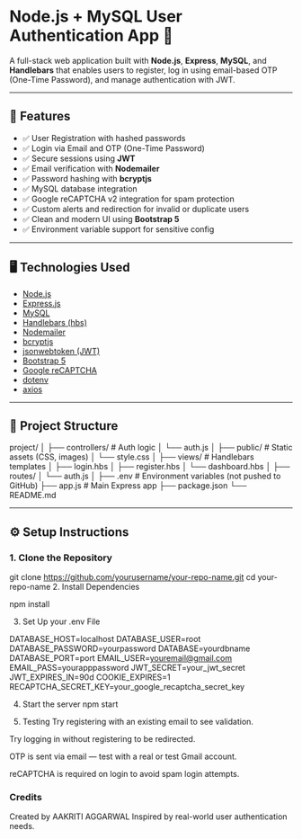 # Node.js + MySQL User Authentication App 🔐

A full-stack web application built with **Node.js**, **Express**, **MySQL**, and **Handlebars** that enables users to register, log in using email-based OTP (One-Time Password), and manage authentication with JWT.

---

## 🚀 Features

- ✅ User Registration with hashed passwords  
- ✅ Login via Email and OTP (One-Time Password)  
- ✅ Secure sessions using **JWT**  
- ✅ Email verification with **Nodemailer**  
- ✅ Password hashing with **bcryptjs**  
- ✅ MySQL database integration  
- ✅ Google reCAPTCHA v2 integration for spam protection  
- ✅ Custom alerts and redirection for invalid or duplicate users  
- ✅ Clean and modern UI using **Bootstrap 5**  
- ✅ Environment variable support for sensitive config  

---

## 🖥️ Technologies Used

- [Node.js](w)  
- [Express.js](w)  
- [MySQL](w)  
- [Handlebars (hbs)](w)  
- [Nodemailer](w)  
- [bcryptjs](w)  
- [jsonwebtoken (JWT)](w)  
- [Bootstrap 5](w)  
- [Google reCAPTCHA](w)  
- [dotenv](w)  
- [axios](w)  

---

## 📁 Project Structure

project/
│
├── controllers/ # Auth logic
│ └── auth.js
│
├── public/ # Static assets (CSS, images)
│ └── style.css
│
├── views/ # Handlebars templates
│ ├── login.hbs
│ ├── register.hbs
│ └── dashboard.hbs
│
├── routes/
│ └── auth.js
│
├── .env # Environment variables (not pushed to GitHub)
├── app.js # Main Express app
├── package.json
└── README.md

---

## ⚙️ Setup Instructions

### 1. Clone the Repository


git clone https://github.com/yourusername/your-repo-name.git
cd your-repo-name
2. Install Dependencies

npm install

3. Set Up your .env File

DATABASE_HOST=localhost
DATABASE_USER=root
DATABASE_PASSWORD=yourpassword
DATABASE=yourdbname
DATABASE_PORT=port
EMAIL_USER=youremail@gmail.com
EMAIL_PASS=yourapppassword
JWT_SECRET=your_jwt_secret
JWT_EXPIRES_IN=90d
COOKIE_EXPIRES=1
RECAPTCHA_SECRET_KEY=your_google_recaptcha_secret_key

4. Start the server
npm start


6. Testing
Try registering with an existing email to see validation.

Try logging in without registering to be redirected.

OTP is sent via email — test with a real or test Gmail account.

reCAPTCHA is required on login to avoid spam login attempts.

 ### Credits
Created by AAKRITI AGGARWAL
Inspired by real-world user authentication needs.









